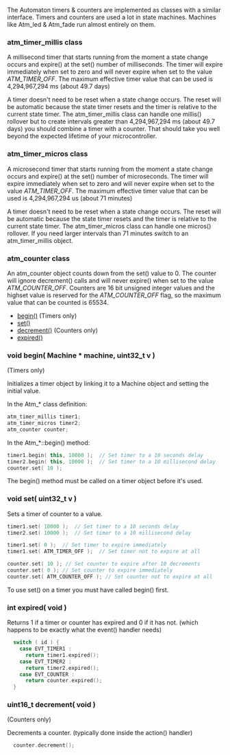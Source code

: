 The Automaton timers & counters are implemented as classes with a similar interface. Timers and counters are used a lot in state machines. Machines like Atm_led & Atm_fade run almost entirely on them.

### atm_timer_millis class ###

A millisecond timer that starts running from the moment a state change occurs and expire() at the set() number of milliseconds. The timer will expire immediately when set to zero and will never expire when set to the value *ATM_TIMER_OFF*. The maximum effective timer value that can be used is 4,294,967,294 ms (about 49.7 days)

A timer doesn't need to be reset when a state change occurs. The reset will be automatic because the state timer resets and the timer is relative to the current state timer. The atm_timer_millis class can handle one millis() rollover but to create intervals greater than 4,294,967,294 ms (about 49.7 days) you should combine a timer with a counter. That should take you well beyond the expected lifetime of your microcontroller.

### atm_timer_micros class ###

A microsecond timer that starts running from the moment a state change occurs and expire() at the set() number of microseconds. The timer will expire immediately when set to zero and will never expire when set to the value *ATM_TIMER_OFF*. The maximum effective timer value that can be used is 4,294,967,294 us (about 71 minutes)

A timer doesn't need to be reset when a state change occurs. The reset will be automatic because the state timer resets and the timer is relative to the current state timer. The atm_timer_micros class can handle one micros() rollover. If you need larger intervals than 71 minutes switch to an atm_timer_millis object.

### atm_counter class ###

An atm_counter object counts down from the set() value to 0.
The counter will ignore decrement() calls and will never expire() when set to the value *ATM_COUNTER_OFF*. Counters are 16 bit unsigned integer values and the highset value is reserved for the *ATM_COUNTER_OFF* flag, so the maximum value that can be counted is 65534.

* [begin()](#begin) (Timers only)
* [set()](#set)
* [decrement()](#decrement) (Counters only)
* [expired()](#expired)


### void begin( Machine * machine, uint32_t v ) ###

(Timers only)

Initializes a timer object by linking it to a Machine object and setting the initial value.

In the Atm_* class definition:
```c++
atm_timer_millis timer1;
atm_timer_micros timer2;
atm_counter counter;
```
In the Atm_*::begin() method:

```c++
timer1.begin( this, 10000 );  // Set timer to a 10 seconds delay
timer2.begin( this, 10000 );  // Set timer to a 10 millisecond delay
counter.set( 10 );
```
The begin() method must be called on a timer object before it's used.

### void set( uint32_t v ) ###

Sets a timer of counter to a value.

```c++
timer1.set( 10000 );  // Set timer to a 10 seconds delay
timer2.set( 10000 );  // Set timer to a 10 millisecond delay

timer1.set( 0 );  // Set timer to expire immediately
timer1.set( ATM_TIMER_OFF );  // Set timer not to expire at all

counter.set( 10 ); // Set counter to expire after 10 decrements
counter.set( 0 ); // Set counter to expire immediately
counter.set( ATM_COUNTER_OFF ); // Set counter not to expire at all

```

To use set() on a timer you must have called begin() first.

###  int expired( void ) ###

Returns 1 if a timer or counter has expired and 0 if it has not. (which happens to be exactly what the event() handler needs)

```c++
  switch ( id ) {
    case EVT_TIMER1 :
      return timer1.expired();
    case EVT_TIMER2 :
      return timer2.expired();
    case EVT_COUNTER :
      return counter.expired();
  }
```

### uint16_t decrement( void ) ###

(Counters only)

Decrements a counter. (typically done inside the action() handler)

```c++
  counter.decrement();
```